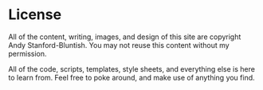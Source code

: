 # License

All of the content, writing, images, and design of this site are copyright
Andy Stanford-Bluntish. You may not reuse this content without my permission.

All of the code, scripts, templates, style sheets, and everything else is here
to learn from. Feel free to poke around, and make use of anything you find.

